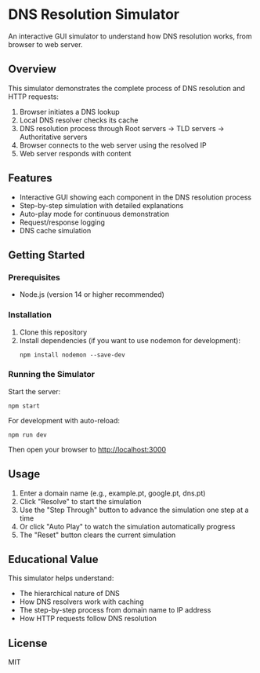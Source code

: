 # DNS Resolution Simulator

An interactive GUI simulator to understand how DNS resolution works, from browser to web server.

## Overview

This simulator demonstrates the complete process of DNS resolution and HTTP requests:

1. Browser initiates a DNS lookup
2. Local DNS resolver checks its cache
3. DNS resolution process through Root servers → TLD servers → Authoritative servers
4. Browser connects to the web server using the resolved IP
5. Web server responds with content

## Features

- Interactive GUI showing each component in the DNS resolution process
- Step-by-step simulation with detailed explanations
- Auto-play mode for continuous demonstration
- Request/response logging
- DNS cache simulation

## Getting Started

### Prerequisites

- Node.js (version 14 or higher recommended)

### Installation

1. Clone this repository
2. Install dependencies (if you want to use nodemon for development):
   ```
   npm install nodemon --save-dev
   ```

### Running the Simulator

Start the server:
```
npm start
```

For development with auto-reload:
```
npm run dev
```

Then open your browser to [http://localhost:3000](http://localhost:3000)

## Usage

1. Enter a domain name (e.g., example.pt, google.pt, dns.pt)
2. Click "Resolve" to start the simulation
3. Use the "Step Through" button to advance the simulation one step at a time
4. Or click "Auto Play" to watch the simulation automatically progress
5. The "Reset" button clears the current simulation

## Educational Value

This simulator helps understand:

- The hierarchical nature of DNS
- How DNS resolvers work with caching
- The step-by-step process from domain name to IP address
- How HTTP requests follow DNS resolution

## License

MIT